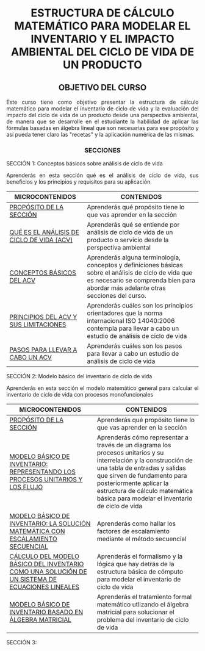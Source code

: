 

   <div align="center">
  
  <h1>ESTRUCTURA DE CÁLCULO MATEMÁTICO PARA MODELAR EL INVENTARIO Y EL IMPACTO AMBIENTAL DEL CICLO DE VIDA DE UN PRODUCTO </h1>
  
## OBJETIVO DEL CURSO


 <div align="justify">
Este curso tiene como objetivo presentar la estructura de cálculo matemático para modelar el inventario de ciclo de vida y la evaluación del impacto del ciclo de vida de un producto desde una perspectiva ambiental, de manera que se desarrolle en el estudiante la habilidad de aplicar las fórmulas basadas en álgebra lineal que son necesarias para ese propósito y así pueda tener claro las "recetas" y la aplicación numérica de las mismas.</p>

<center>

### SECCIONES

</center>


SECCIÓN 1: Conceptos básicos sobre análisis de ciclo de vida</p>
Aprenderás en esta sección qué es el análisis de ciclo de vida, sus beneficios y los principios y requisitos para su aplicación.

| MICROCONTENIDOS                      | CONTENIDOS    | 
|-----------------------------------|-----------------------------|
| [PROPÓSITO DE LA SECCIÓN](https://github.com/jrchaconcito/REPOTEST/tree/main/Secci%C3%B3n01#11-prop%C3%B3sito-de-la-secci%C3%B3n)                        |  Aprenderás qué propósito tiene lo que vas aprender en la sección                                    
| [QUÉ ES EL ANÁLISIS DE CICLO DE VIDA (ACV)](https://github.com/jrchaconcito/REPOTEST/tree/main/Secci%C3%B3n01#12-qu%C3%A9-es-el-an%C3%A1lisis-de-ciclo-de-vida-acv)                            | Aprenderás qué se entiende por análisis de ciclo de vida de un producto o servicio desde la perspectiva ambiental       |                                    
| [CONCEPTOS BÁSICOS DEL ACV](https://github.com/jrchaconcito/REPOTEST/tree/main/Secci%C3%B3n01#13-conceptos-b%C3%A1sicos)                     | Aprenderás alguna terminología, conceptos y definiciones básicas sobre el análisis de ciclo de vida que es necesario se comprenda bien para abordar más adelante otras secciones del curso.        |                          
| [PRINCIPIOS DEL ACV Y SUS LIMITACIONES](https://github.com/jrchaconcito/REPOTEST/tree/main/Secci%C3%B3n01#14-principios-del-acv-y-sus-limitaciones)                 | Aprenderás cuáles son los principios orientadores que la norma internacional ISO 14040:2006 contempla para llevar a cabo un estudio de análisis de ciclo de vida   | 
| [PASOS PARA LLEVAR A CABO UN ACV](https://github.com/jrchaconcito/REPOTEST/tree/main/Secci%C3%B3n01#15-pasos-para-llevar-a-cabo-un-acv)  | Aprenderás cuáles son los pasos para llevar a cabo un estudio de análisis de ciclo de vida

SECCIÓN 2: Modelo básico del inventario de ciclo de vida</p>
Aprenderás en esta sección el modelo matemático general para calcular el inventario de ciclo de vida con procesos monofuncionales

| MICROCONTENIDOS       | CONTENIDOS                 |
|-----------------------------------|-----------------------------|
| [PROPÓSITO DE LA SECCIÓN](https://github.com/jrchaconcito/REPOTEST/tree/main/seccion02#11-prop%C3%B3sito-de-la-secci%C3%B3n) | Aprenderás qué propósito tiene lo que vas aprender en la sección
| [MODELO BÁSICO DE INVENTARIO: REPRESENTANDO LOS PROCESOS UNITARIOS Y LOS FLUJO](https://github.com/jrchaconcito/REPOTEST/tree/main/seccion02#12-modelo-b%C3%A1sico-de-inventario-representando-los-procesos-unitarios-y-los-flujos) | Aprenderás  cómo representar a través de un diagrama los procesos unitarios y su interrelación y la construcción de una tabla de entradas y salidas que sirven de fundamento para posteriormente aplicar la estructura de cálculo matemática básica para modelar el inventario de ciclo de vida
| [MODELO BÁSICO DE INVENTARIO: LA SOLUCIÓN MATEMÁTICA CON ESCALAMIENTO SECUENCIAL](https://github.com/jrchaconcito/REPOTEST/tree/main/seccion02#13-modelo-b%C3%A1sico-de-inventario-la-soluci%C3%B3n-matem%C3%A1tica-con-escalamiento-secuencial)  | Aprenderás como hallar los factores de escalamiento mediante el método secuencial |
| [CÁLCULO DEL MODELO BÁSICO DEL INVENTARIO COMO UNA SOLUCIÓN DE UN SISTEMA DE ECUACIONES LINEALES](https://github.com/jrchaconcito/REPOTEST/tree/main/seccion02#14-c%C3%A1lculo-del-modelo-b%C3%A1sico-del-inventario-como-una-soluci%C3%B3n-de-un-sistema-de-ecuaciones-lineales)  | Aprenderás el formalismo y la lógica que hay detrás de la estructura básica de cómputo para modelar el inventario de ciclo de vida  |
|[MODELO BÁSICO DE INVENTARIO BASADO EN ÁLGEBRA MATRICIAL](https://github.com/jrchaconcito/REPOTEST/tree/main/seccion02#15-modelo-b%C3%A1sico-de-inventario-basado-en-%C3%A1lgebra-matricial)  | Aprenderás el tratamiento formal matemático utlizando el álgebra matricial para solucionar el problema del inventario de ciclo de vida |

SECCIÓN 3: 


</center>









